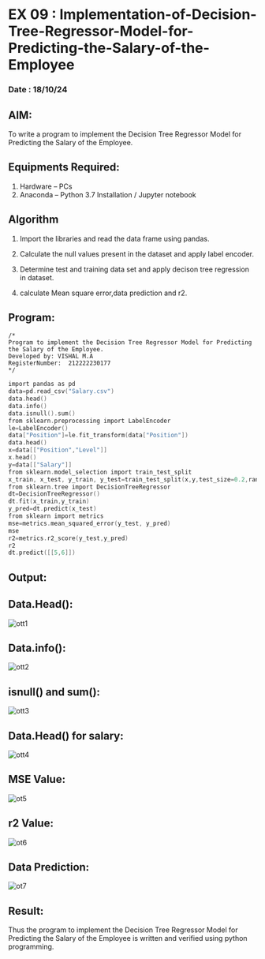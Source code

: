 # EX 09 : Implementation-of-Decision-Tree-Regressor-Model-for-Predicting-the-Salary-of-the-Employee
### Date : 18/10/24
## AIM:
To write a program to implement the Decision Tree Regressor Model for Predicting the Salary of the Employee.

## Equipments Required:
1. Hardware – PCs
2. Anaconda – Python 3.7 Installation / Jupyter notebook

## Algorithm
1. Import the libraries and read the data frame using pandas.
 
2. Calculate the null values present in the dataset and apply label encoder.
 
3. Determine test and training data set and apply decison tree regression in dataset.
 
4. calculate Mean square error,data prediction and r2.

## Program:
```
/*
Program to implement the Decision Tree Regressor Model for Predicting the Salary of the Employee.
Developed by: VISHAL M.A
RegisterNumber:  212222230177
*/
```
```c
import pandas as pd
data=pd.read_csv("Salary.csv")
data.head()
data.info()
data.isnull().sum()
from sklearn.preprocessing import LabelEncoder
le=LabelEncoder()
data["Position"]=le.fit_transform(data["Position"])
data.head()
x=data[["Position","Level"]]
x.head()
y=data[["Salary"]]
from sklearn.model_selection import train_test_split
x_train, x_test, y_train, y_test=train_test_split(x,y,test_size=0.2,random_state=2)
from sklearn.tree import DecisionTreeRegressor
dt=DecisionTreeRegressor()
dt.fit(x_train,y_train)
y_pred=dt.predict(x_test)
from sklearn import metrics
mse=metrics.mean_squared_error(y_test, y_pred)
mse
r2=metrics.r2_score(y_test,y_pred)
r2
dt.predict([[5,6]])
```

## Output:
## Data.Head():
![ott1](https://github.com/vishal21004/Implementation-of-Decision-Tree-Regressor-Model-for-Predicting-the-Salary-of-the-Employee/assets/119560110/a38d26c5-91b5-4753-bf15-f4a20f6b687b)




## Data.info():

![ott2](https://github.com/vishal21004/Implementation-of-Decision-Tree-Regressor-Model-for-Predicting-the-Salary-of-the-Employee/assets/119560110/f50de7a7-93c2-4dca-9f53-5fd885edc136)



## isnull() and sum():

![ott3](https://github.com/vishal21004/Implementation-of-Decision-Tree-Regressor-Model-for-Predicting-the-Salary-of-the-Employee/assets/119560110/472e96ca-3ba1-47d1-bb1d-87675a3c0233)



## Data.Head() for salary:
![ott4](https://github.com/vishal21004/Implementation-of-Decision-Tree-Regressor-Model-for-Predicting-the-Salary-of-the-Employee/assets/119560110/8d408696-7586-426e-8859-9528c8dd94ca)




## MSE Value:
![ot5](https://github.com/vishal21004/Implementation-of-Decision-Tree-Regressor-Model-for-Predicting-the-Salary-of-the-Employee/assets/119560110/ea307d1f-f5b9-4ce3-a84f-3cfa61ee9991)



## r2 Value:
![ot6](https://github.com/vishal21004/Implementation-of-Decision-Tree-Regressor-Model-for-Predicting-the-Salary-of-the-Employee/assets/119560110/cdce43be-5386-4ac1-afd0-41d091a3e2b7)



## Data Prediction:
![ot7](https://github.com/vishal21004/Implementation-of-Decision-Tree-Regressor-Model-for-Predicting-the-Salary-of-the-Employee/assets/119560110/4125e73d-dda2-4ed5-bbd8-378ce0998c6f)




## Result:
Thus the program to implement the Decision Tree Regressor Model for Predicting the Salary of the Employee is written and verified using python programming.
